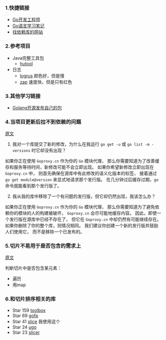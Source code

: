 ### 1.快捷链接
- [Go开发工程师](https://www.yuque.com/fidel-yiu/kae3eu)
- [Go语言学习笔记](https://www.yuque.com/fidel-yiu/ftcdeg)
- [找依赖库的网站](https://awesome-go.com/)

### 2.参考项目
- Java完整工具包
  - [hutool](https://www.hutool.cn/)
- 日志
  - [logrus](https://github.com/Sirupsen/logrus) 颜色好，但是慢
  - [zap](https://github.com/uber-go/zap) 速度快，但是只有红色

### 3.其他学习链接
- [Golang开源发布自己的包](https://blog.csdn.net/MrKorbin/article/details/111032300)

### 4.当项目更新后拉不到依赖的问题

[原文](https://goproxy.cn/faq#000.000)

1. 我对一个库提交了新的修改，为什么在我运行 `go get -u` 或 `go list -m -versions` 时它却没有出现？

如果你正在使用 `Goproxy.cn` 作为你的 `Go` 模块代理，
那么你需要知道为了改善缓存和服务等待时间，新修改可能不会立即出现。
如果你希望新修改立即出现在 `Goproxy.cn` 中，
则首先确保在源库中有此修改的语义化版本的标签，
接着通过 `go get module@version` 来显式地请求那个发行版。
在几分钟过后缓存过期，`go` 命令就能看到那个发行版了。

2. 我从我的库中移除了一个有问题的发行版，但它却仍然出现，我该怎么办？

如果你正在使用 `Goproxy.cn` 作为你的 `Go` 模块代理，
那么你需要知道为了避免依赖你的模块的人的构建被破坏，
`Goproxy.cn` 会尽可能地缓存内容。
因此，即使一个发行版在源库中已经不存在了，
但它在 `Goproxy.cn` 中却仍然有可能继续存在。
如果你删除了你的整个库，则情况相同。
我们建议你创建一个新的发行版并鼓励人们使用它，
而不是移除一个已发布的。

### 5.切片不易用于是否包含的需求上
[原文](https://studygolang.com/topics/749)

判断切片中是否包含某元素：
- 遍历
- 用map

### 6.和切片排序相关的库

- Star 159 [toolbox](https://github.com/viant/toolbox)
- Star 69 [gofp](https://github.com/rbrahul/gofp)
- Star 41 [slice](https://github.com/psampaz/slice) 我使用这个
- Star 24 [ugo](https://github.com/alxrm/ugo)
- Star 23 [slicer](https://github.com/leaanthony/slicer)
